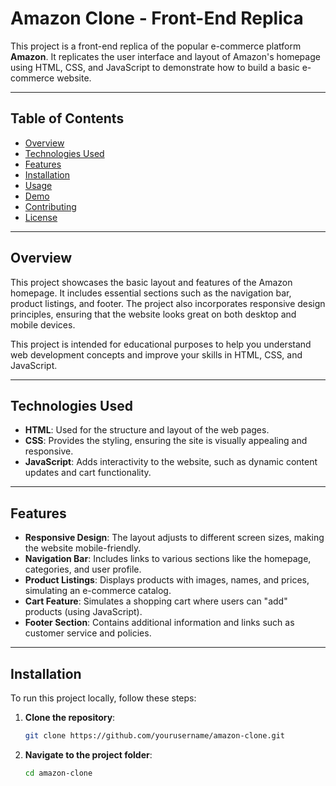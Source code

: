 # Amazon Clone - Front-End Replica

This project is a front-end replica of the popular e-commerce platform **Amazon**. It replicates the user interface and layout of Amazon's homepage using HTML, CSS, and JavaScript to demonstrate how to build a basic e-commerce website.

---

## Table of Contents

- [Overview](#overview)
- [Technologies Used](#technologies-used)
- [Features](#features)
- [Installation](#installation)
- [Usage](#usage)
- [Demo](#demo)
- [Contributing](#contributing)
- [License](#license)

---

## Overview

This project showcases the basic layout and features of the Amazon homepage. It includes essential sections such as the navigation bar, product listings, and footer. The project also incorporates responsive design principles, ensuring that the website looks great on both desktop and mobile devices.

This project is intended for educational purposes to help you understand web development concepts and improve your skills in HTML, CSS, and JavaScript.

---

## Technologies Used

- **HTML**: Used for the structure and layout of the web pages.
- **CSS**: Provides the styling, ensuring the site is visually appealing and responsive.
- **JavaScript**: Adds interactivity to the website, such as dynamic content updates and cart functionality.

---

## Features

- **Responsive Design**: The layout adjusts to different screen sizes, making the website mobile-friendly.
- **Navigation Bar**: Includes links to various sections like the homepage, categories, and user profile.
- **Product Listings**: Displays products with images, names, and prices, simulating an e-commerce catalog.
- **Cart Feature**: Simulates a shopping cart where users can "add" products (using JavaScript).
- **Footer Section**: Contains additional information and links such as customer service and policies.

---

## Installation

To run this project locally, follow these steps:

1. **Clone the repository**:
   ```bash
   git clone https://github.com/yourusername/amazon-clone.git
2. **Navigate to the project folder**:
   ```bash
   cd amazon-clone

